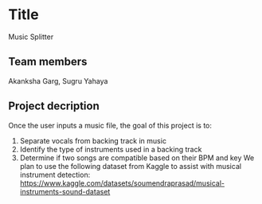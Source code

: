 # Title
Music Splitter
## Team members
Akanksha Garg, Sugru Yahaya
## Project decription
Once the user inputs a music file, the goal of this project is to:
  1. Separate vocals from backing track in music
  2. Identify the type of instruments used in a backing track
  3. Determine if two songs are compatible based on their BPM and key
We plan to use the following dataset from Kaggle to assist with musical instrument detection: https://www.kaggle.com/datasets/soumendraprasad/musical-instruments-sound-dataset
